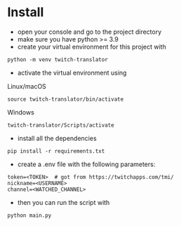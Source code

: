 # Install

- open your console and go to the project directory
- make sure you have python >= 3.9
- create your virtual environment for this project with

```shell
python -m venv twitch-translator
```

- activate the virtual environment using

Linux/macOS

````shell
source twitch-translator/bin/activate
````

Windows

```shell
twitch-translator/Scripts/activate
```

- install all the dependencies

```shell
pip install -r requirements.txt
```

- create a .env file with the following parameters:

```
token=<TOKEN>  # got from https://twitchapps.com/tmi/
nickname=<USERNAME>
channel=<WATCHED_CHANNEL>
```

- then you can run the script with

```shell
python main.py
```